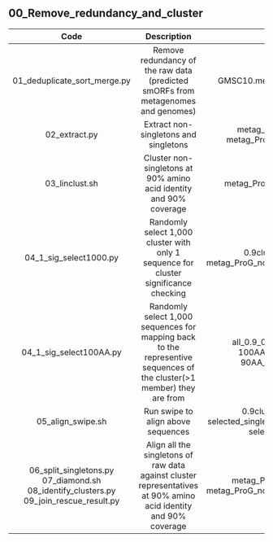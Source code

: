 ## 00_Remove_redundancy_and_cluster
| **Code** | **Description** | **Input** | **Output** |
| :---: | :---: | :---: | :---: |
| 01_deduplicate_sort_merge.py | Remove redundancy of the raw data (predicted smORFs from metagenomes and genomes) | GMSC10.metag_Prog_smorfs.faa.gz | metag_ProG_dedup.faa.gz metag_ProG.raw_number.tsv.gz|
| 02_extract.py | Extract non-singletons and singletons |metag_ProG_dedup.faa.gz metag_ProG.raw_number.tsv.gz | metag_ProG_nonsingleton.faa.gz metag_ProG_singleton.faa.gz|
| 03_linclust.sh | Cluster non-singletons at 90% amino acid identity and 90% coverage | metag_ProG_nonsingleton.faa.gz | metag_ProG_nonsingleton_0.9_clu.tsv metag_ProG_nonsingleton_0.9_clu_rep.faa 0.9clu_singleton_name |
| 04_1_sig_select1000.py | Randomly select 1,000 cluster with only 1 sequence for cluster significance checking | 0.9clu_singleton_name metag_ProG_nonsingleton_0.9_clu_rep.faa | 0.9clu_singleton.faa 0.9clu_nonsingleton.faa selected_singleton.faa |
| 04_1_sig_select100AA.py | Randomly select 1,000 sequences for mapping back to the representive sequences of the cluster(>1 member) they are from | all_0.9_0.5_family_sort.tsv.xz 100AA_GMSC_sort.faa.xz 90AA_GMSC_sort.faa.gz| selected_cluster.tsv selected_100AA.faa selected_90AA.faa |
| 05_align_swipe.sh | Run swipe to align above sequences | 0.9clu_nonsingleton.faa selected_singleton.faa selected_90AA.faa selected_100AA.faa | result_singleton.tsv result_100AA.tsv |
| 06_split_singletons.py 07_diamond.sh 08_identify_clusters.py 09_join_rescue_result.py| Align all the singletons of raw data against cluster representatives at 90% amino acid identity and 90% coverage | metag_ProG_singleton.faa.gz metag_ProG_nonsingleton_0.9_clu_rep.faa | singleton_0.9.tsv |